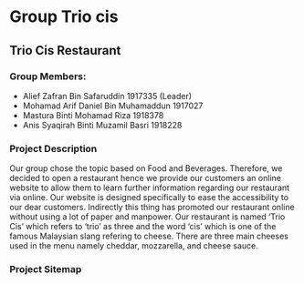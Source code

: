 # **Group Trio cis** 
## Trio Cis Restaurant
### Group Members:
- Alief Zafran Bin Safaruddin 1917335 (Leader) 
- Mohamad Arif Daniel Bin Muhamaddun 1917027
- Mastura Binti Mohamad Riza 1918378
- Anis Syaqirah Binti Muzamil Basri 1918228
### **Project Description**
Our group chose the topic based on Food and Beverages. Therefore, we decided to open a restaurant hence we provide our customers an online website to allow them to learn further information regarding our restaurant via online. Our website is designed specifically to ease the accessibility to our dear customers. Indirectly this thing has promoted our restaurant online without using a lot of paper and manpower. Our restaurant is named ‘Trio Cis’ which refers to ‘trio’ as three and the word ‘cis’ which is one of the famous Malaysian slang refering to cheese. There are three main cheeses used in the menu namely cheddar, mozzarella, and cheese sauce. 
### **Project Sitemap**




